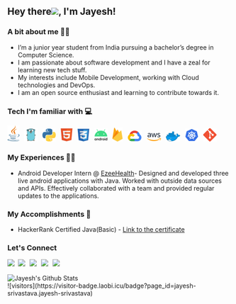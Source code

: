 ## Hey there<img src="https://github.com/TheDudeThatCode/TheDudeThatCode/blob/master/Assets/Hi.gif" width="29px">, I'm Jayesh!


### A bit about me 🙋‍♂️	
- I’m a junior year student from India pursuing a bachelor’s degree in Computer Science. </br>
- I am passionate about software development and I have a zeal for learning new tech stuff. </br>
- My interests include Mobile Development, working with Cloud technologies and DevOps. </br>
- I am an open source enthusiast and learning to contribute towards it. </br>


### Tech I'm familiar with 💻	
<img src="/Assets/java.png" width="27"/>&ensp; <img src="/Assets/go.png" width="30"/>&ensp; <img src="/Assets/python.png" width="30"/>&ensp; <img src="/Assets/html (2).png" width="27"/>&ensp; <img src="/Assets/css.png" width="27"/>&ensp; <img src="/Assets/android.png" width="30"/>&ensp; <img src="/Assets/firebase.png" width="23"/>&ensp; <img src="/Assets/gcp.png" width="32"/>&ensp; <img src="/Assets/aws (1).png" width="33"/>&ensp; <img src="/Assets/docker.png" width="33"/>&ensp; <img src="/Assets/kubernetes.png" width="30"/>&ensp; <img src="/Assets/git.png" width="30"/>&ensp;


### My Experiences 👨‍💻	
- Android Developer Intern @ [EzeeHealth](http://ezeehealth.in/)- Designed and developed three live android applications with Java. Worked with outside data sources and APIs. Effectively collaborated with a team and provided regular updates to the applications.


### My Accomplishments 🏅
- HackerRank Certified Java(Basic) - [Link to the certificate](https://www.hackerrank.com/certificates/f12875dd73f0)


### Let's Connect

<a href="https://www.linkedin.com/in/jayesh-srivastava/">
  <img align="left" width="24px" src="https://cdn.jsdelivr.net/npm/simple-icons@v3/icons/linkedin.svg" '#007bff' />
</a>
<a href="https://twitter.com/jayeshstwter">
  <img align="left" width="26px" src="https://cdn.jsdelivr.net/npm/simple-icons@v3/icons/twitter.svg" />
</a>
<a href="mailto:kunalkushwaha453@gmail.com">
  <img align="left" width="26px" src="https://cdn.jsdelivr.net/npm/simple-icons@v3/icons/gmail.svg" />
</a>
<a href="https://www.youtube.com/channel/UCfv8cds8AfIM3UZtAWOz6Gg">
  <img align="left" width="26px" src="https://cdn.jsdelivr.net/npm/simple-icons@v3/icons/youtube.svg" />
</a>
<a href="http://dev.to/kunal">
  <img align="left" width="26px" src="https://cdn.jsdelivr.net/npm/simple-icons@v3/icons/medium.svg" />
</a>

<br />
<br />

<img src="https://github-readme-stats.vercel.app/api?username=jayesh-srivastava&theme=algolia&show_icons=true" alt="Jayesh's Github Stats" />
<br />
![visitors](https://visitor-badge.laobi.icu/badge?page_id=jayesh-srivastava.jayesh-srivastava)


